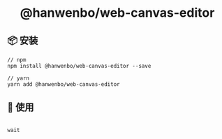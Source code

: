 <h1 align="center">@hanwenbo/web-canvas-editor</h1>


## 📦 安装

```
// npm
npm install @hanwenbo/web-canvas-editor --save

// yarn
yarn add @hanwenbo/web-canvas-editor

```

## 🔨 使用



```tsx

wait

```



